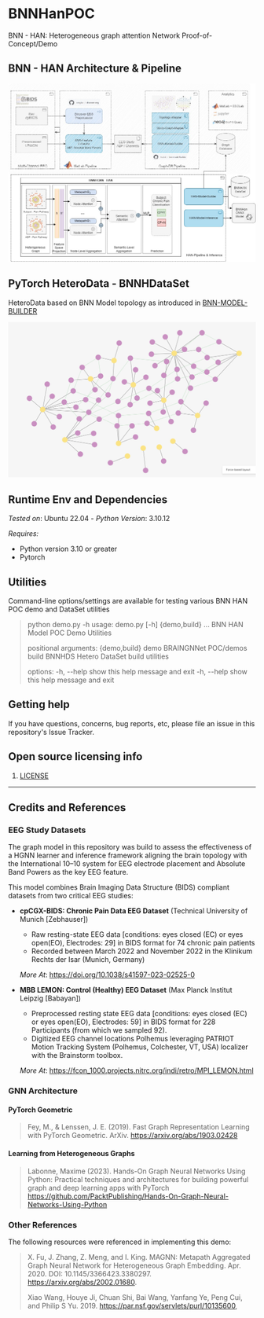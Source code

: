 # BNNHanPOC
BNN - HAN: Heterogeneous graph attention Network Proof-of-Concept/Demo

## BNN  - HAN Architecture & Pipeline

<img src="./docs/images/han-proto.jpg" alt="processing.repo" style="zoom:80%;" />

## PyTorch HeteroData - BNNHDataSet

HeteroData based on BNN Model topology as introduced in [BNN-MODEL-BUILDER](https://github.com/trezbit/bnn-model-builder)

<img src="./docs/images/topology.jpg" alt="processing.repo" style="zoom:80%;" />

## Runtime Env and Dependencies

*Tested on*: Ubuntu 22.04 - *Python Version*: 3.10.12 

*Requires:* 

- Python version 3.10 or greater 
- Pytorch 

## Utilities

Command-line options/settings are available for testing various BNN HAN POC demo and DataSet utilities

> python demo.py -h
> usage: demo.py [-h] {demo,build} ...
> BNN HAN Model POC Demo Utilities
> 
> positional arguments:
>   {demo,build}
>     demo        BRAINGNNet POC/demos
>     build       BNNHDS Hetero DataSet build utilities
> 
> options:
>   -h, --help    show this help message and exit
>   -h, --help    show this help message and exit


## Getting help

If you have questions, concerns, bug reports, etc, please file an issue in this repository's Issue Tracker.

## Open source licensing info

1. [LICENSE](LICENSE)

----

## Credits and References

### EEG Study Datasets

The graph model in this repository was build to assess the effectiveness of a HGNN learner and inference framework aligning the brain topology with the International 10–10 system for EEG electrode placement and Absolute Band Powers as the key EEG feature. 

This model combines Brain Imaging Data Structure (BIDS) compliant datasets from two critical EEG studies:

- **cpCGX-BIDS: Chronic Pain Data EEG Dataset** (Technical University of Munich [Zebhauser])

  - Raw resting-state EEG data [conditions: eyes closed (EC) or eyes open(EO), Electrodes: 29] in BIDS format for 74 chronic pain patients
  - Recorded between March 2022 and November 2022 in the Klinikum Rechts der Isar (Munich, Germany)

  *More At*: https://doi.org/10.1038/s41597-023-02525-0

- **MBB LEMON: Control (Healthy) EEG Dataset** (Max Planck Institut Leipzig [Babayan])

  - Preprocessed resting state EEG data [conditions: eyes closed (EC) or eyes open(EO), Electrodes: 59] in BIDS format for 228 Participants (from which we sampled 92). 
  - Digitized EEG channel locations Polhemus leveraging PATRIOT Motion Tracking System (Polhemus, Colchester, VT, USA) localizer with the Brainstorm toolbox.

  *More At*: https://fcon_1000.projects.nitrc.org/indi/retro/MPI_LEMON.html

### GNN Architecture 

#### PyTorch Geometric
> Fey, M., & Lenssen, J. E. (2019). Fast Graph Representation Learning with PyTorch Geometric. ArXiv. https://arxiv.org/abs/1903.02428

#### Learning from Heterogeneous Graphs

> Labonne, Maxime (2023). Hands-On Graph Neural Networks Using Python: Practical techniques and architectures for building powerful graph and deep learning apps with PyTorch
> https://github.com/PacktPublishing/Hands-On-Graph-Neural-Networks-Using-Python

### Other References

The following resources were referenced in implementing this demo:

> X. Fu, J. Zhang, Z. Meng, and I. King. MAGNN: Metapath Aggregated Graph Neural Network for Heterogeneous Graph Embedding. Apr. 2020. DOI: 10.1145/3366423.3380297. https://arxiv.org/abs/2002.01680.
>
> Xiao Wang, Houye Ji, Chuan Shi, Bai Wang, Yanfang Ye, Peng Cui, and Philip S Yu. 2019. https://par.nsf.gov/servlets/purl/10135600,

   
